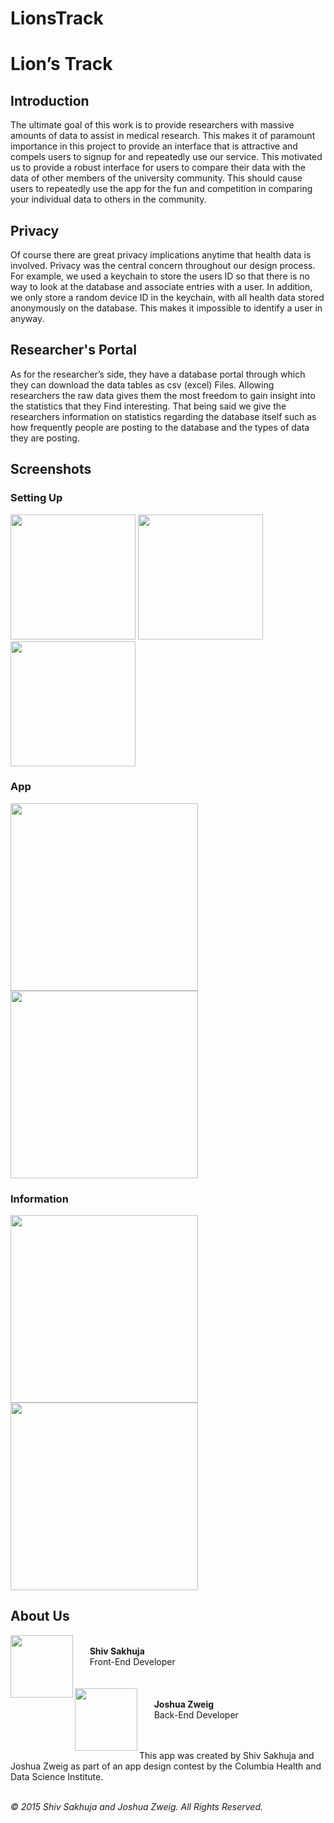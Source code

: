 # LionsTrack

<h1>Lion’s Track</h1>

<h2>Introduction</h2>
The ultimate goal of this work is to provide researchers with massive amounts of data to assist in medical research.
This makes it of paramount importance in this project to provide an interface that is attractive and compels users to signup for and repeatedly use our service.
This motivated us to provide a robust interface for users to compare their data with the data of other members of the university community. This should cause users to repeatedly use the app for the fun and competition in comparing your individual data to others in the community.

<h2>Privacy</h2>
Of course there are great privacy implications anytime that health data is involved.
Privacy was the central concern throughout our design process.
For example, we used a keychain to store the users ID so that there is no way to look at the database and associate entries with a user.
In addition, we only store a random device ID in the keychain, with all health data stored anonymously on the database.
This makes it impossible to identify a user in anyway.

<h2>Researcher's Portal</h2>
As for the researcher’s side, they have a database portal through which they can download the data tables as csv (excel) Files.
Allowing researchers the raw data gives them the most freedom to gain insight into the statistics that they Find interesting.
That being said we give the researchers information on statistics regarding the database itself such as how frequently people are posting to the database and the types of data they are posting.

<h2>Screenshots</h2>
<h3>Setting Up</h3>
<img src="http://columbia.edu/~ss4757/resources/app-screenshots/lions-track-1.png" width="200px" />
<img src="http://columbia.edu/~ss4757/resources/app-screenshots/lions-track-2.png" width="200px" />
<img src="http://columbia.edu/~ss4757/resources/app-screenshots/lions-track-3.png" width="200px" />
<br />
<h3>App</h3>
<img src="http://columbia.edu/~ss4757/resources/app-screenshots/lions-track-4.png" width="300px" />
<img src="http://columbia.edu/~ss4757/resources/app-screenshots/lions-track-5.png" width="300px" />
<br />
<h3>Information</h3>
<img src="http://columbia.edu/~ss4757/resources/app-screenshots/lions-track-6.png" width="300px" />
<img src="http://columbia.edu/~ss4757/resources/app-screenshots/lions-track-8.png" width="300px" />
<br />

<h2>About Us</h2>
<img src="http://columbia.edu/~ss4757/resources/app-screenshots/shiv-circle.png" width="100px" align="left"/>
<br /> &nbsp; &nbsp; &nbsp; <b>Shiv Sakhuja</b><br />
&nbsp; &nbsp; &nbsp; Front-End Developer
<br /><br /><br />
<img src="http://columbia.edu/~ss4757/resources/app-screenshots/josh-circle.png" width="100px" align="left"/>
<br /> &nbsp; &nbsp; &nbsp; <b>Joshua Zweig</b><br />
&nbsp; &nbsp; &nbsp; Back-End Developer
<br /><br /><br />

This app was created by Shiv Sakhuja and Joshua Zweig as part of an app design contest by the Columbia Health and Data Science Institute.<br /><br />

<i>© 2015 Shiv Sakhuja and Joshua Zweig. All Rights Reserved.</i>
